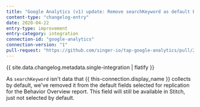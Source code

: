 ```yaml
---
title: "Google Analytics (v1) update: Remove searchKeyword as default Behavior Overview field"
content-type: "changelog-entry"
date: 2020-04-22
entry-type: improvement
entry-category: integration
connection-id: "google-analytics" 
connection-version: "1"
pull-request: "https://github.com/singer-io/tap-google-analytics/pull/20"
---
```

{{ site.data.changelog.metadata.single-integration | flatify }}

As `searchKeyword` isn't data that {{ this-connection.display_name }} collects by default, we've removed it from the default fields selected for replication for the Behavior Overview report. This field will still be available in Stitch, just not selected by default.